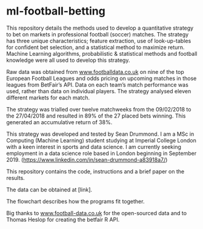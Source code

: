 # ml-football-betting

This repository details the methods used to develop a quantitative strategy to bet on markets in professional football (soccer) matches. The strategy has three unique characteristics; feature extraction, use of look-up-tables for confident bet selection, and a statistical method to maximize return. Machine Learning algorithms, probabilistic & statistical methods and football knowledge were all used to develop this strategy.

Raw data was obtained from www.footballdata.co.uk on nine of the top European Football Leagues and odds pricing on upcoming matches in those leagues from BetFair’s API. Data on each team’s match performance was used, rather than data on individual players. The strategy analysed eleven different markets for each match.

The strategy was trialled over twelve matchweeks from the 09/02/2018 to the 27/04/2018 and resulted in 89% of the 27 placed bets winning. This generated an accumulative return of 38%.

This strategy was developed and tested by Sean Drummond. I am a MSc in Computing (Machine Learning) student studying at Imperial College London with a keen interest in sports and data science. I am currently seeking employment in a data science role based in London beginning in September 2019.
(https://www.linkedin.com/in/sean-drummond-a83918a7/)

This repository contains the code, instructions and a brief paper on the results.

The data can be obtained at [link].

The flowchart describes how the programs fit together.

Big thanks to www.football-data.co.uk for the open-sourced data and to Thomas Heslop for creating the betfair R API.



